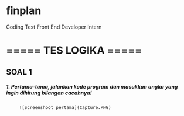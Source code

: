 # finplan
Coding Test Front End Developer Intern

# ===== TES LOGIKA =====

## SOAL 1
##### 1. Pertama-tama, jalankan kode program dan masukkan angka yang ingin dihitung bilangan cacahnya!
         ![Screenshoot pertama](Capture.PNG)
   

